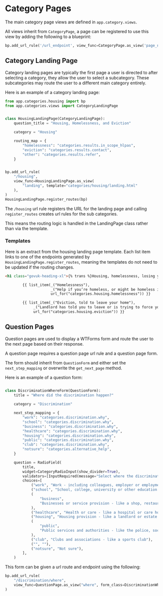 # Category Pages

The main category page views are defined in `app.category.views`. 

All views inherit from `CategoryPage`, a page can be registered to use this view by adding the following to a blueprint:

```python
bp.add_url_rule('/url_endpoint', view_func=CategoryPage.as_view('page_name', template='template.html'))
```

## Category Landing Page
Category landing pages are typically the first page a user is directed to after selecting a category, they allow the user 
to select a subcategory. These subcategories may route the user to a different main category entirely.

Here is an example of a category landing page:

```python
from app.categories.housing import bp
from app.categories.views import CategoryLandingPage


class HousingLandingPage(CategoryLandingPage):
    question_title = "Housing, Homelessness, and Eviction"

    category = "Housing"

    routing_map = {
        "homelessness": "categories.results.in_scope_hlpas",
        "eviction": "categories.results.contact",
        "other": "categories.results.refer",
    }


bp.add_url_rule(
    "/housing",
    view_func=HousingLandingPage.as_view(
        "landing", template="categories/housing/landing.html"
    ),
)
HousingLandingPage.register_routes(bp)

```

The `/housing` url rule registers the URL for the landing page and calling `register_routes` creates url rules for the sub categories.

This means the routing logic is handled in the LandingPage class rather than via the template.

### Templates
Here is an extract from the housing landing page template. Each list item links to one of the endpoints generated by
`HousingLandingPage.register_routes`, meaning the templates do not need to be updated if the routing changes.

```html
<h1 class="govuk-heading-xl">{% trans %}Housing, homelessness, losing your home{% endtrans %}</h1>

        {{ list_item(_("Homelessness"),
                     _("Help if you’re homeless, or might be homeless in the next 2 months. This could be because of rent arrears, debt, the end of a relationship, or because you have nowhere to live."),
                     url_for("categories.housing.homelessness")) }}

        {{ list_item(_("Eviction, told to leave your home"),
             _("Landlord has told you to leave or is trying to force you to leave. Includes if you’ve got a Section 21 or a possession order."),
             url_for("categories.housing.eviction")) }}
```
 
## Question Pages
Question pages are used to display a WTForms form and route the user to the next page based on their response.

A question page requires a question page url rule and a question page form.

The form should inherit from `QuestionForm` and either set the `next_step_mapping` or overwrite the `get_next_page` method.

Here is an example of a question form:

```python

class DiscriminationWhereForm(QuestionForm):
    title = "Where did the discrimination happen?"
    
    category = "Discrimination"

    next_step_mapping = {
        "work": "categories.discrimination.why",
        "school": "categories.discrimination.why",
        "business": "categories.discrimination.why",
        "healthcare": "categories.discrimination.why",
        "housing": "categories.discrimination.why",
        "public": "categories.discrimination.why",
        "club": "categories.discrimination.why",
        "notsure": "categories.alternative_help",
    }

    question = RadioField(
        title,
        widget=CategoryRadioInput(show_divider=True),
        validators=[InputRequired(message="Select where the discrimination happened")],
        choices=[
            ("work", "Work - including colleagues, employer or employment agency"),
            ("school", "School, college, university or other education settings"),
            (
                "business",
                "Businesses or service provision - like a shop, restaurant, train, hotel, bank, law firm",
            ),
            ("healthcare", "Health or care - like a hospital or care home"),
            ("housing", "Housing provision - like a landlord or estate agent"),
            (
                "public",
                "Public services and authorities - like the police, social services, council or local authority, jobcentre, government",
            ),
            ("club", "Clubs and associations - like a sports club"),
            ("", ""),
            ("notsure", "Not sure"),
        ],
    )
```

This form can be given a url route and endpoint using the following:

```python
bp.add_url_rule(
    "/discrimination/where",
    view_func=QuestionPage.as_view("where", form_class=DiscriminationWhereForm),
)
```